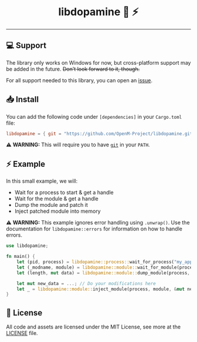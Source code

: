 <div align=center>
    <h1>libdopamine &#127769; &#9889;</h1>
</div>

-----

## :computer: Support
The library only works on Windows for now, but cross-platform support may be added in the future. ~~Don't look forward to it, though.~~

For all support needed to this library, you can open an [issue](https://github.com/OpenM-Project/libdopamine/issues/).

## :inbox_tray: Install
You can add the following code under `[dependencies]` in your `Cargo.toml` file:
```toml
libdopamine = { git = "https://github.com/OpenM-Project/libdopamine.git" }
```
:warning: **WARNING:** This will require you to have [`git`](https://git-scm.com/downloads) in your `PATH`.

## :zap: Example
In this small example, we will:
- Wait for a process to start & get a handle
- Wait for the module & get a handle
- Dump the module and patch it
- Inject patched module into memory

:warning: **WARNING:** This example ignores error handling using `.unwrap()`. Use the documentation for `libdopamine::errors` for information on how to handle errors.

```rust
use libdopamine;

fn main() {
    let (pid, process) = libdopamine::process::wait_for_process("my_app.exe").unwrap();
    let (_modname, module) = libdopamine::module::wait_for_module(process, "super_secret_stuff.dll").unwrap();
    let (length, mut data) = libdopamine::module::dump_module(process, module).unwrap();

    let mut new_data = ...; // Do your modifications here
    let _ = libdopamine::module::inject_module(process, module, &mut new_data, False);
}
```

## :page_with_curl: License
All code and assets are licensed under the MIT License, see more at the [LICENSE](LICENSE) file.
